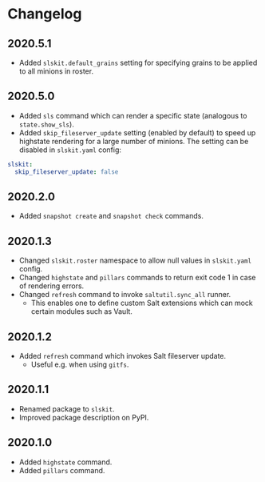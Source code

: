 # Changelog

## 2020.5.1

- Added `slskit.default_grains` setting for specifying grains to be applied to all minions in roster.

## 2020.5.0

- Added `sls` command which can render a specific state (analogous to `state.show_sls`).
- Added `skip_fileserver_update` setting (enabled by default) to speed up highstate rendering for a large number of minions. The setting can be disabled in `slskit.yaml` config:

```yaml
slskit:
  skip_fileserver_update: false
```

## 2020.2.0

- Added `snapshot create` and `snapshot check` commands.

## 2020.1.3

- Changed `slskit.roster` namespace to allow null values in `slskit.yaml` config.
- Changed `highstate` and `pillars` commands to return exit code 1 in case of rendering errors.
- Changed `refresh` command to invoke `saltutil.sync_all` runner.
  - This enables one to define custom Salt extensions which can mock certain modules such as Vault.

## 2020.1.2

- Added `refresh` command which invokes Salt fileserver update.
  - Useful e.g. when using `gitfs`.

## 2020.1.1

- Renamed package to `slskit`.
- Improved package description on PyPI.

## 2020.1.0

- Added `highstate` command.
- Added `pillars` command.
